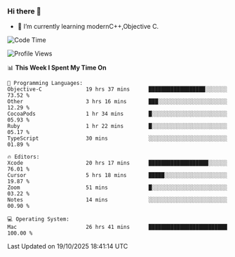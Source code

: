 ### Hi there 👋
- 🌱 I’m currently learning modernC++,Objective C.
<!--
**Asukaki7/Asukaki7** is a ✨ _special_ ✨ repository because its `README.md` (this file) appears on your GitHub profile.

Here are some ideas to get you started:

- 🔭 I’m currently working on ...
- 🌱 I’m currently learning ...
- 👯 I’m looking to collaborate on ...
- 🤔 I’m looking for help with ...
- 💬 Ask me about ...
- 📫 How to reach me: ...
- 😄 Pronouns: ...
- ⚡ Fun fact: ...
-->
<!--START_SECTION:waka-->
![Code Time](http://img.shields.io/badge/Code%20Time-840%20hrs%2041%20mins-blue)

![Profile Views](http://img.shields.io/badge/Profile%20Views-0-blue)

📊 **This Week I Spent My Time On** 

```text
💬 Programming Languages: 
Objective-C              19 hrs 37 mins      ██████████████████░░░░░░░   73.52 % 
Other                    3 hrs 16 mins       ███░░░░░░░░░░░░░░░░░░░░░░   12.29 % 
CocoaPods                1 hr 34 mins        █░░░░░░░░░░░░░░░░░░░░░░░░   05.93 % 
Ruby                     1 hr 22 mins        █░░░░░░░░░░░░░░░░░░░░░░░░   05.17 % 
TypeScript               30 mins             ░░░░░░░░░░░░░░░░░░░░░░░░░   01.89 % 

🔥 Editors: 
Xcode                    20 hrs 17 mins      ███████████████████░░░░░░   76.01 % 
Cursor                   5 hrs 18 mins       █████░░░░░░░░░░░░░░░░░░░░   19.87 % 
Zoom                     51 mins             █░░░░░░░░░░░░░░░░░░░░░░░░   03.22 % 
Notes                    14 mins             ░░░░░░░░░░░░░░░░░░░░░░░░░   00.90 % 

💻 Operating System: 
Mac                      26 hrs 41 mins      █████████████████████████   100.00 % 
```


 Last Updated on 19/10/2025 18:41:14 UTC
<!--END_SECTION:waka-->
